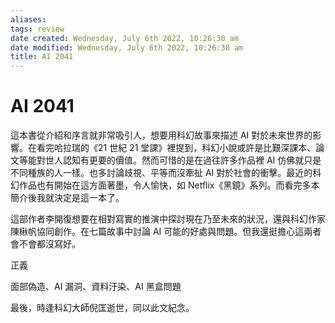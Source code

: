 ```yaml
---
aliases: 
tags: review
date created: Wednesday, July 6th 2022, 10:26:30 am
date modified: Wednesday, July 6th 2022, 10:26:30 am
title: AI 2041
---
```


# AI 2041

這本書從介紹和序言就非常吸引人，想要用科幻故事來描述 AI 對於未來世界的影響。在看完哈拉瑞的《21 世紀 21 堂課》裡提到，科幻小說或許是比艱深課本、論文等能對世人認知有更要的價值。然而可惜的是在過往許多作品裡 AI 仿佛就只是不同種族的人一樣。也多討論歧視、平等而沒牽扯 AI 對於社會的衝擊。最近的科幻作品也有開始在這方面著墨，令人愉快，如 Netflix《黑鏡》系列。而看完多本簡介後我就決定是這一本了。

這部作者李開復想要在相對寫實的推演中探討現在乃至未來的狀況，還與科幻作家陳楸帆協同創作。在七篇故事中討論 AI 可能的好處與問題。但我還挺擔心這兩者會不會都沒寫好。

正義

面部偽造、AI 漏洞、資料汙染、AI 黑盒問題



最後，時逢科幻大師倪匡逝世，同以此文紀念。